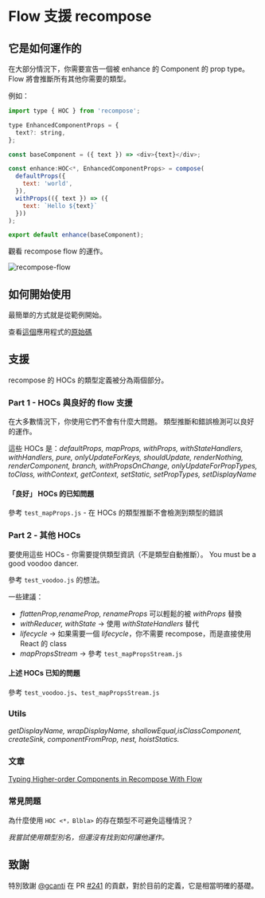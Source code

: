 # Flow 支援 recompose

## 它是如何運作的

在大部分情況下，你需要宣告一個被 enhance 的 Component 的 prop type。
Flow 將會推斷所有其他你需要的類型。

例如：

```javascript
import type { HOC } from 'recompose';

type EnhancedComponentProps = {
  text?: string,
};

const baseComponent = ({ text }) => <div>{text}</div>;

const enhance:HOC<*, EnhancedComponentProps> = compose(
  defaultProps({
    text: 'world',
  }),
  withProps(({ text }) => ({
    text: `Hello ${text}`
  }))
);

export default enhance(baseComponent);

```

觀看 recompose flow 的運作。

![recompose-flow](https://user-images.githubusercontent.com/5077042/28116959-0c96ae2c-6714-11e7-930e-b1454c629908.gif)

## 如何開始使用

最簡單的方式就是從範例開始。

查看[這個](http://grader-meets-16837.netlify.com/)應用程式的[原始碼](../types/flow-example)


## 支援

recompose 的 HOCs 的類型定義被分為兩個部分。

### Part 1 - HOCs 與良好的 flow 支援

在大多數情況下，你使用它們不會有什麼大問題。
類型推斷和錯誤檢測可以良好的運作。

這些 HOCs 是：*defaultProps, mapProps, withProps, withStateHandlers, withHandlers, pure, onlyUpdateForKeys, shouldUpdate, renderNothing, renderComponent, branch, withPropsOnChange, onlyUpdateForPropTypes, toClass, withContext, getContext, setStatic, setPropTypes, setDisplayName*

#### 「良好」 HOCs 的已知問題

參考 `test_mapProps.js` - 在 HOCs 的類型推斷不會檢測到類型的錯誤

### Part 2 - 其他 HOCs

要使用這些 HOCs - 你需要提供類型資訊（不是類型自動推斷）。
You must be a good voodoo dancer.

參考 `test_voodoo.js` 的想法。

一些建議：

- *flattenProp,renameProp, renameProps* 可以輕鬆的被 _withProps_ 替換
- *withReducer, withState* -> 使用 _withStateHandlers_ 替代
- _lifecycle_ -> 如果需要一個 _lifecycle_，你不需要 recompose，而是直接使用 React 的 class
- _mapPropsStream_ -> 參考 `test_mapPropsStream.js`

#### 上述 HOCs 已知的問題

參考 `test_voodoo.js`、`test_mapPropsStream.js`

### Utils

*getDisplayName, wrapDisplayName, shallowEqual,isClassComponent, createSink, componentFromProp, nest, hoistStatics.*

### 文章

[Typing Higher-order Components in Recompose With Flow](https://medium.com/flow-type/flow-support-in-recompose-1b76f58f4cfc)

### 常見問題

為什麼使用 `HOC <*，Blbla>` 的存在類型不可避免這種情況？

*我嘗試使用類型別名，但還沒有找到如何讓他運作。*

## 致謝

特別致謝 [@gcanti](https://github.com/gcanti) 在 PR [#241](https://github.com/acdlite/recompose/pull/241) 的貢獻，對於目前的定義，它是相當明確的基礎。
